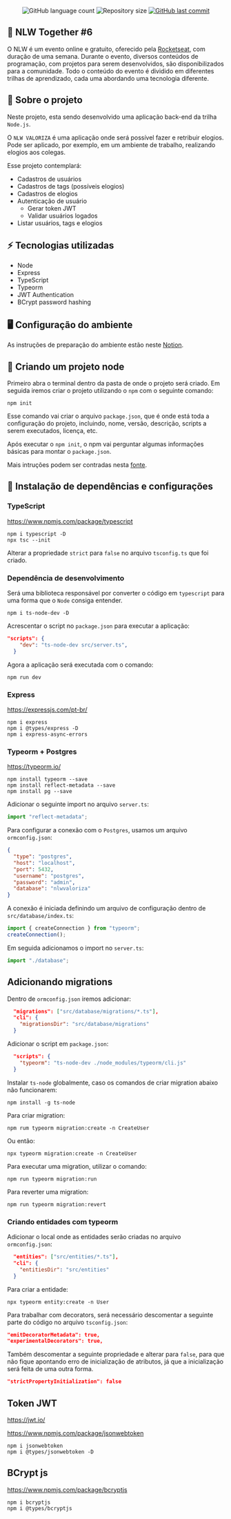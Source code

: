 <p align="center">
  <img alt="GitHub language count" src="https://img.shields.io/github/languages/count/gabicgama/nlwvaloriza">

  <img alt="Repository size" src="https://img.shields.io/github/repo-size/gabicgama/nlwvaloriza">
  
  <a href="https://github.com/gabicgama/nlwValoriza">
    <img alt="GitHub last commit" src="https://img.shields.io/github/last-commit/gabicgama/nlwvaloriza">
  </a>
</p>

## :rocket: NLW Together #6

O NLW é um evento online e gratuito, oferecido pela [Rocketseat](https://rocketseat.com.br/), com duração de uma semana. Durante o evento, diversos conteúdos de programação, com projetos para serem desenvolvidos, são disponibilizados para a comunidade. Todo o conteúdo do evento é dividido em diferentes trilhas de aprendizado, cada uma abordando uma tecnologia diferente.

## :pushpin: Sobre o projeto

Neste projeto, esta sendo desenvolvido uma aplicação back-end da trilha `Node.js`.

O `NLW VALORIZA` é uma aplicação onde será possível fazer e retribuir elogios. Pode ser aplicado, por exemplo, em um ambiente de trabalho, realizando elogios aos colegas.

Esse projeto contemplará:

- Cadastros de usuários
- Cadastros de tags (possíveis elogios)
- Cadastros de elogios
- Autenticação de usuário
  - Gerar token JWT
  - Validar usuários logados
- Listar usuários, tags e elogios

## :zap: Tecnologias utilizadas

- Node
- Express
- TypeScript
- Typeorm
- JWT Authentication
- BCrypt password hashing

## :desktop_computer: Configuração do ambiente

As instruções de preparação do ambiente estão neste [Notion](https://www.notion.so/Configura-es-do-ambiente-45e12d2ced17465cabbd81dcbd53576d).

## :pushpin: Criando um projeto node

Primeiro abra o terminal dentro da pasta de onde o projeto será criado. Em seguida iremos criar o projeto utilizando o `npm` com o seguinte comando:

```
npm init
```

Esse comando vai criar o arquivo `package.json`, que é onde está toda a configuração do projeto, incluindo, nome, versão, descrição, scripts a serem executados, licença, etc.

Após executar o `npm init`, o npm vai perguntar algumas informações básicas para montar o `package.json`.

Mais intruções podem ser contradas nesta [fonte](https://dicasdejavascript.com.br/como-criar-um-projeto-nodejs-com-npm/).

## :pushpin: Instalação de dependências e configurações

### TypeScript

https://www.npmjs.com/package/typescript

```
npm i typescript -D
npx tsc --init
```

Alterar a propriedade `strict` para `false` no arquivo `tsconfig.ts` que foi criado.

### Dependência de desenvolvimento

Será uma biblioteca responsável por converter o código em `typescript` para uma forma que o `Node` consiga entender.

```
npm i ts-node-dev -D
```

Acrescentar o script no `package.json` para executar a aplicação:

```json
"scripts": {
    "dev": "ts-node-dev src/server.ts",
  }
```

Agora a aplicação será executada com o comando:

```
npm run dev
```

### Express

https://expressjs.com/pt-br/

```
npm i express
npm i @types/express -D
npm i express-async-errors
```

### Typeorm + Postgres

https://typeorm.io/

```
npm install typeorm --save
npm install reflect-metadata --save
npm install pg --save
```

Adicionar o seguinte import no arquivo `server.ts`:

```ts
import "reflect-metadata";
```

Para configurar a conexão com o `Postgres`, usamos um arquivo `ormconfig.json`:

```json
{
  "type": "postgres",
  "host": "localhost",
  "port": 5432,
  "username": "postgres",
  "password": "admin",
  "database": "nlwvaloriza"
}
```

A conexão é iniciada definindo um arquivo de configuração dentro de `src/database/index.ts`:

```ts
import { createConnection } from "typeorm";
createConnection();
```

Em seguida adicionamos o import no `server.ts`:

```ts
import "./database";
```

## Adicionando migrations

Dentro de `ormconfig.json` iremos adicionar:

```json
  "migrations": ["src/database/migrations/*.ts"],
  "cli": {
    "migrationsDir": "src/database/migrations"
  }
```

Adicionar o script em `package.json`:

```json
  "scripts": {
    "typeorm": "ts-node-dev ./node_modules/typeorm/cli.js"
  }
```

Instalar `ts-node` globalmente, caso os comandos de criar migration abaixo não funcionarem:

```
npm install -g ts-node
```

Para criar migration:

```
npm rum typeorm migration:create -n CreateUser
```

Ou então:

```
npx typeorm migration:create -n CreateUser
```

Para executar uma migration, utilizar o comando:

```
npm run typeorm migration:run
```

Para reverter uma migration:

```
npm run typeorm migration:revert
```

### Criando entidades com typeorm

Adicionar o local onde as entidades serão criadas no arquivo `ormconfig.json`:

```json
  "entities": ["src/entities/*.ts"],
  "cli": {
    "entitiesDir": "src/entities"
  }
```

Para criar a entidade:

```
npx typeorm entity:create -n User
```

Para trabalhar com decorators, será necessário descomentar a seguinte parte do código no arquivo `tsconfig.json`:

```json
"emitDecoratorMetadata": true,
"experimentalDecorators": true,
```

Também descomentar a seguinte propriedade e alterar para `false`, para que não fique apontando erro de inicialização de atributos, já que a inicialização será feita de uma outra forma.

```json
"strictPropertyInitialization": false
```

## Token JWT

https://jwt.io/

https://www.npmjs.com/package/jsonwebtoken

```
npm i jsonwebtoken
npm i @types/jsonwebtoken -D
```

## BCrypt js

https://www.npmjs.com/package/bcryptjs

```
npm i bcryptjs
npm i @types/bcryptjs
```
